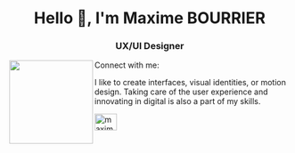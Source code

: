 <h1 align="center">Hello 👋, I'm Maxime BOURRIER</h1>
<h3 align="center">UX/UI Designer</h3>
<img src="https://github.com/stephenranaud/maxime-bourrier/blob/main/assets/me.png?raw=true" width="150px"
<h3 align="left">Connect with me:</h3>
<p>
I like to create interfaces, visual identities, or motion design.
Taking care of the user experience and innovating in digital is also a part of my skills.
</p>
<p align="left">
<a href="https://linkedin.com/in/maxime-bourbier" target="blank"><img align="center" src="https://raw.githubusercontent.com/rahuldkjain/github-profile-readme-generator/master/src/images/icons/Social/linked-in-alt.svg" alt="maxime-bourbier" height="30" width="40" /></a>
</p>

